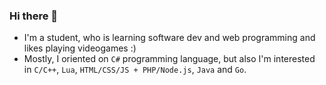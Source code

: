 ### Hi there 👋
- I'm a student, who is learning software dev and web programming and likes playing videogames :)
- Mostly, I oriented on `C#` programming language, but also I'm interested in `C/C++`, `Lua`, `HTML/CSS/JS + PHP/Node.js`, `Java` and `Go`.

<!--
**legion2809/legion2809** is a ✨ _special_ ✨ repository because its `README.md` (this file) appears on your GitHub profile.

Here are some ideas to get you started:

- 🔭 I’m currently working on ...
- 🌱 I’m currently learning ...
- 👯 I’m looking to collaborate on ...
- 🤔 I’m looking for help with ...
- 💬 Ask me about ...
- 📫 How to reach me: ...
- 😄 Pronouns: ...
- ⚡ Fun fact: ...
-->
